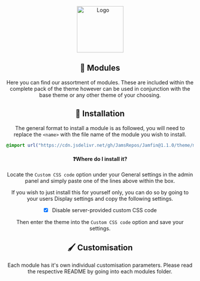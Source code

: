 <div align="center">
<img src="https://github.com/JamsRepos/Jamfin/blob/main/assets/logo.png?raw=true" alt="Logo" width="125"/>

## 🧩 Modules

Here you can find our assortment of modules. These are included within the complete pack of the theme however can be used in conjunction with the base theme or any other theme of your choosing.

## 🔌 Installation

The general format to install a module is as followed, you will need to replace the `<name>` with the file name of the module you wish to install.

<div align="left">

```css
@import url("https://cdn.jsdelivr.net/gh/JamsRepos/Jamfin@1.1.0/theme/modules/<name>.css");
```

</div>

#### ❓Where do I install it?

Locate the `Custom CSS code` option under your General settings in the admin panel and simply paste one of the lines above within the box.

If you wish to just install this for yourself only, you can do so by going to your users Display settings and copy the following settings.

- [x] Disable server-provided custom CSS code

Then enter the theme into the `Custom CSS code` option and save your settings.

## 🖌️ Customisation

Each module has it's own individual customisation parameters. Please read the respective README by going into each modules folder.

</div>